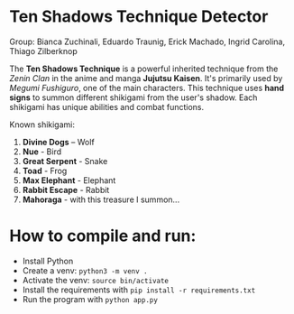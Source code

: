 # Ten Shadows Technique Detector
Group: Bianca Zuchinali, Eduardo Traunig, Erick Machado, Ingrid Carolina, Thiago Zilberknop

The **Ten Shadows Technique** is a powerful inherited technique from the *Zenin Clan* in the anime and manga **Jujutsu Kaisen**. It's primarily used by *Megumi Fushiguro*, one of the main characters. This technique uses **hand signs** to summon different shikigami from the user's shadow. Each shikigami has unique abilities and combat functions.

Known shikigami:
1. **Divine Dogs** – Wolf
2. **Nue** - Bird
3. **Great Serpent** - Snake
4. **Toad** - Frog
5. **Max Elephant** - Elephant
6. **Rabbit Escape** - Rabbit
7. **Mahoraga** - with this treasure I summon...

# How to compile and run:

- Install Python
- Create a venv: `python3 -m venv .`
- Activate the venv: `source bin/activate`
- Install the requirements with `pip install -r requirements.txt`
- Run the program with `python app.py`
